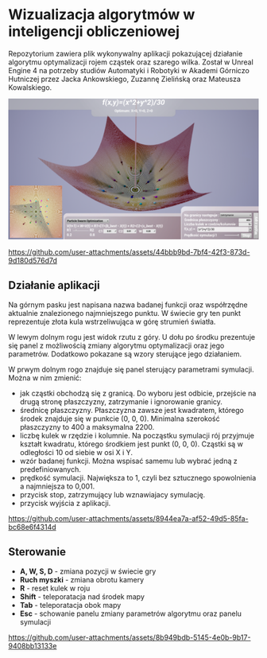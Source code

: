 # Wizualizacja algorytmów w inteligencji obliczeniowej

Repozytorium zawiera plik wykonywalny aplikacji pokazującej działanie algorytmu optymalizacji rojem cząstek oraz szarego wilka. Został w Unreal Engine 4 na potrzeby studiów Automatyki i Robotyki w Akademi Górniczo Hutniczej przez Jacka Ankowskiego, Zuzannę Zielińską oraz Mateusza Kowalskiego.
<p align="center">
<img src="https://github.com/Zuzanna-Zielinska/Wizualizacja-algorytm-w-inteligencji-obliczeniowej/blob/main/images/i1.png" width="700"/>
</p>

https://github.com/user-attachments/assets/44bbb9bd-7bf4-42f3-873d-9d180d576d7d

## Działanie aplikacji

Na górnym pasku jest napisana nazwa badanej funkcji oraz współrzędne aktualnie znalezionego najmniejszego punktu. W świecie gry ten punkt reprezentuje złota kula wstrzeliwująca w górę strumień światła.

W lewym dolnym rogu jest widok rzutu z góry. U dołu po środku prezentuje się panel z możliwością zmiany algorytmu optymalizacji oraz jego parametrów. Dodatkowo pokazane są wzory sterujące jego działaniem.

W prwym dolnym rogo znajduje się panel sterujący parametrami symulacji. Można w nim zmienić: 
 - jak cząstki obchodzą się z granicą. Do wyboru jest odbicie, przejście na drugą stronę płaszczyzny, zatrzymanie i ignorowanie granicy.
 - średnicę płaszczyzny. Płaszczyzna zawsze jest kwadratem, którego środek znajduje się w punkcie (0, 0, 0). Minimalna szerokość płaszczyzny to 400 a maksymalna 2200.
 - liczbę kulek w rzędzie i kolumnie. Na począstku symulacji rój przyjmuje kształt kwadratu, którego środkiem jest punkt (0, 0, 0). Cząstki są w odległości 10 od siebie w osi X i Y.
 - wzór badanej funkcji. Można wspisać samemu lub wybrać jedną z predefiniowanych.
 - prędkość symulacji. Największa to 1, czyli bez sztucznego spowolnienia a najmniejsza to 0,001.
 - przycisk stop, zatrzymujący lub wznawiajacy symulację.
 - przycisk wyjścia z aplikacji.

https://github.com/user-attachments/assets/8944ea7a-af52-49d5-85fa-bc68e6f4314d

## Sterowanie
- <b>A, W, S, D</b> - zmiana pozycji w świecie gry
- <b>Ruch myszki</b> - zmiana obrotu kamery
- <b>R</b> - reset kulek w roju
- <b>Shift</b> - teleporatacja nad środek mapy
- <b>Tab</b> - teleporatacja obok mapy
- <b>Esc</b> - schowanie panelu zmiany parametrów algorytmu oraz panelu symulacji

https://github.com/user-attachments/assets/8b949bdb-5145-4e0b-9b17-9408bb13133e
